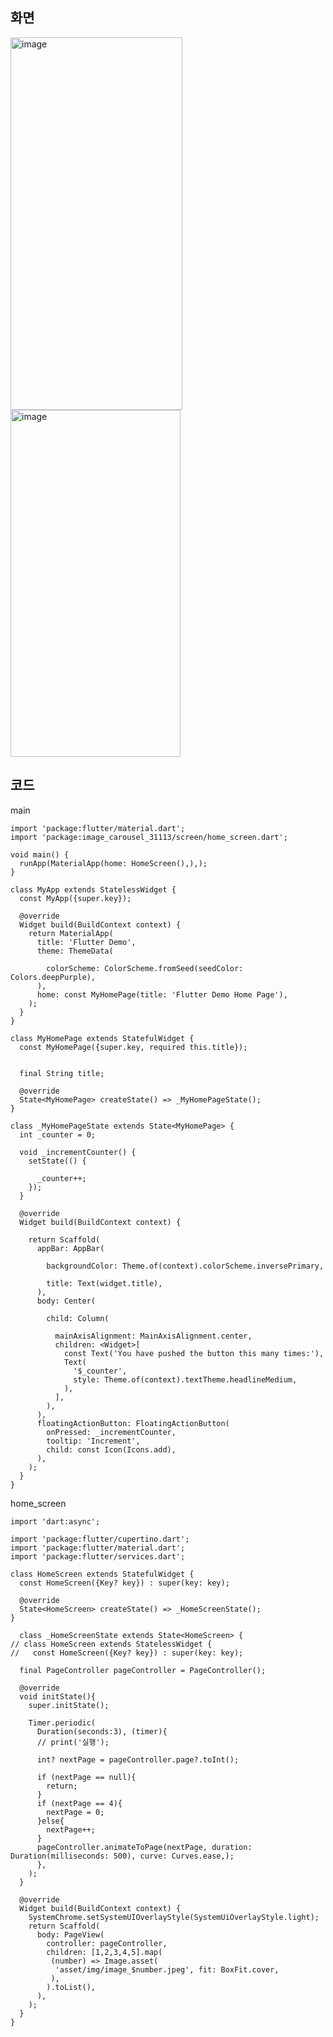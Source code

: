 ## 화면

<img width="275" height="596" alt="image" src="https://github.com/user-attachments/assets/e1cf1eb1-3089-419c-983f-0613ce05baa9" />

<img width="272" height="555" alt="image" src="https://github.com/user-attachments/assets/9b515393-f275-4bc8-96be-1eff7e38f13d" />


## 코드

main

    import 'package:flutter/material.dart';
    import 'package:image_carousel_31113/screen/home_screen.dart';
    
    void main() {
      runApp(MaterialApp(home: HomeScreen(),),);
    }
    
    class MyApp extends StatelessWidget {
      const MyApp({super.key});
    
      @override
      Widget build(BuildContext context) {
        return MaterialApp(
          title: 'Flutter Demo',
          theme: ThemeData(
            
            colorScheme: ColorScheme.fromSeed(seedColor: Colors.deepPurple),
          ),
          home: const MyHomePage(title: 'Flutter Demo Home Page'),
        );
      }
    }
    
    class MyHomePage extends StatefulWidget {
      const MyHomePage({super.key, required this.title});
    
      
      final String title;
    
      @override
      State<MyHomePage> createState() => _MyHomePageState();
    }
    
    class _MyHomePageState extends State<MyHomePage> {
      int _counter = 0;
    
      void _incrementCounter() {
        setState(() {
          
          _counter++;
        });
      }
    
      @override
      Widget build(BuildContext context) {
        
        return Scaffold(
          appBar: AppBar(
            
            backgroundColor: Theme.of(context).colorScheme.inversePrimary,
            
            title: Text(widget.title),
          ),
          body: Center(
            
            child: Column(
            
              mainAxisAlignment: MainAxisAlignment.center,
              children: <Widget>[
                const Text('You have pushed the button this many times:'),
                Text(
                  '$_counter',
                  style: Theme.of(context).textTheme.headlineMedium,
                ),
              ],
            ),
          ),
          floatingActionButton: FloatingActionButton(
            onPressed: _incrementCounter,
            tooltip: 'Increment',
            child: const Icon(Icons.add),
          ),
        );
      }
    }


home_screen

    import 'dart:async';
    
    import 'package:flutter/cupertino.dart';
    import 'package:flutter/material.dart';
    import 'package:flutter/services.dart';
    
    class HomeScreen extends StatefulWidget {
      const HomeScreen({Key? key}) : super(key: key);
    
      @override
      State<HomeScreen> createState() => _HomeScreenState();
    }
    
      class _HomeScreenState extends State<HomeScreen> {
    // class HomeScreen extends StatelessWidget {
    //   const HomeScreen({Key? key}) : super(key: key);
    
      final PageController pageController = PageController();
    
      @override
      void initState(){
        super.initState();
    
        Timer.periodic(
          Duration(seconds:3), (timer){
          // print('실행');
    
          int? nextPage = pageController.page?.toInt();
    
          if (nextPage == null){
            return;
          }
          if (nextPage == 4){
            nextPage = 0;
          }else{
            nextPage++;
          }
          pageController.animateToPage(nextPage, duration: Duration(milliseconds: 500), curve: Curves.ease,);
          },
        );
      }
    
      @override
      Widget build(BuildContext context) {
        SystemChrome.setSystemUIOverlayStyle(SystemUiOverlayStyle.light);
        return Scaffold(
          body: PageView(
            controller: pageController,
            children: [1,2,3,4,5].map(
             (number) => Image.asset(
              'asset/img/image_$number.jpeg', fit: BoxFit.cover,
             ),
            ).toList(),
          ),
        );
      }
    }


